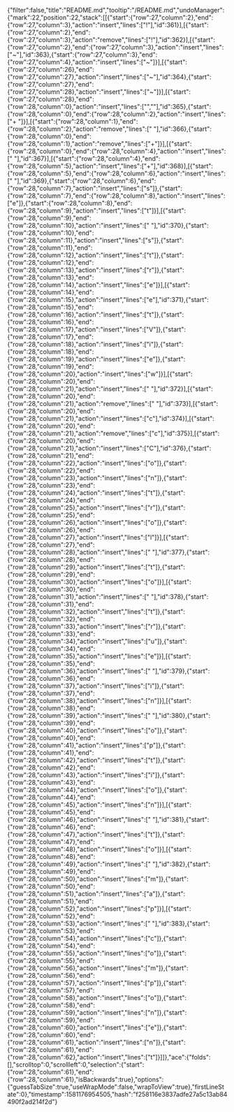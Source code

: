 {"filter":false,"title":"README.md","tooltip":"/README.md","undoManager":{"mark":22,"position":22,"stack":[[{"start":{"row":27,"column":2},"end":{"row":27,"column":3},"action":"insert","lines":["!"],"id":361}],[{"start":{"row":27,"column":2},"end":{"row":27,"column":3},"action":"remove","lines":["!"],"id":362}],[{"start":{"row":27,"column":2},"end":{"row":27,"column":3},"action":"insert","lines":["~"],"id":363},{"start":{"row":27,"column":3},"end":{"row":27,"column":4},"action":"insert","lines":["~"]}],[{"start":{"row":27,"column":26},"end":{"row":27,"column":27},"action":"insert","lines":["~"],"id":364},{"start":{"row":27,"column":27},"end":{"row":27,"column":28},"action":"insert","lines":["~"]}],[{"start":{"row":27,"column":28},"end":{"row":28,"column":0},"action":"insert","lines":["",""],"id":365},{"start":{"row":28,"column":0},"end":{"row":28,"column":2},"action":"insert","lines":["+ "]}],[{"start":{"row":28,"column":1},"end":{"row":28,"column":2},"action":"remove","lines":[" "],"id":366},{"start":{"row":28,"column":0},"end":{"row":28,"column":1},"action":"remove","lines":["+"]}],[{"start":{"row":28,"column":0},"end":{"row":28,"column":4},"action":"insert","lines":["    "],"id":367}],[{"start":{"row":28,"column":4},"end":{"row":28,"column":5},"action":"insert","lines":["+"],"id":368}],[{"start":{"row":28,"column":5},"end":{"row":28,"column":6},"action":"insert","lines":[" "],"id":369},{"start":{"row":28,"column":6},"end":{"row":28,"column":7},"action":"insert","lines":["s"]},{"start":{"row":28,"column":7},"end":{"row":28,"column":8},"action":"insert","lines":["e"]},{"start":{"row":28,"column":8},"end":{"row":28,"column":9},"action":"insert","lines":["t"]}],[{"start":{"row":28,"column":9},"end":{"row":28,"column":10},"action":"insert","lines":[" "],"id":370},{"start":{"row":28,"column":10},"end":{"row":28,"column":11},"action":"insert","lines":["s"]},{"start":{"row":28,"column":11},"end":{"row":28,"column":12},"action":"insert","lines":["t"]},{"start":{"row":28,"column":12},"end":{"row":28,"column":13},"action":"insert","lines":["r"]},{"start":{"row":28,"column":13},"end":{"row":28,"column":14},"action":"insert","lines":["e"]}],[{"start":{"row":28,"column":14},"end":{"row":28,"column":15},"action":"insert","lines":["e"],"id":371},{"start":{"row":28,"column":15},"end":{"row":28,"column":16},"action":"insert","lines":["t"]},{"start":{"row":28,"column":16},"end":{"row":28,"column":17},"action":"insert","lines":["V"]},{"start":{"row":28,"column":17},"end":{"row":28,"column":18},"action":"insert","lines":["i"]},{"start":{"row":28,"column":18},"end":{"row":28,"column":19},"action":"insert","lines":["e"]},{"start":{"row":28,"column":19},"end":{"row":28,"column":20},"action":"insert","lines":["w"]}],[{"start":{"row":28,"column":20},"end":{"row":28,"column":21},"action":"insert","lines":[" "],"id":372}],[{"start":{"row":28,"column":20},"end":{"row":28,"column":21},"action":"remove","lines":[" "],"id":373}],[{"start":{"row":28,"column":20},"end":{"row":28,"column":21},"action":"insert","lines":["c"],"id":374}],[{"start":{"row":28,"column":20},"end":{"row":28,"column":21},"action":"remove","lines":["c"],"id":375}],[{"start":{"row":28,"column":20},"end":{"row":28,"column":21},"action":"insert","lines":["C"],"id":376},{"start":{"row":28,"column":21},"end":{"row":28,"column":22},"action":"insert","lines":["o"]},{"start":{"row":28,"column":22},"end":{"row":28,"column":23},"action":"insert","lines":["n"]},{"start":{"row":28,"column":23},"end":{"row":28,"column":24},"action":"insert","lines":["t"]},{"start":{"row":28,"column":24},"end":{"row":28,"column":25},"action":"insert","lines":["r"]},{"start":{"row":28,"column":25},"end":{"row":28,"column":26},"action":"insert","lines":["o"]},{"start":{"row":28,"column":26},"end":{"row":28,"column":27},"action":"insert","lines":["l"]}],[{"start":{"row":28,"column":27},"end":{"row":28,"column":28},"action":"insert","lines":[" "],"id":377},{"start":{"row":28,"column":28},"end":{"row":28,"column":29},"action":"insert","lines":["t"]},{"start":{"row":28,"column":29},"end":{"row":28,"column":30},"action":"insert","lines":["o"]}],[{"start":{"row":28,"column":30},"end":{"row":28,"column":31},"action":"insert","lines":[" "],"id":378},{"start":{"row":28,"column":31},"end":{"row":28,"column":32},"action":"insert","lines":["t"]},{"start":{"row":28,"column":32},"end":{"row":28,"column":33},"action":"insert","lines":["r"]},{"start":{"row":28,"column":33},"end":{"row":28,"column":34},"action":"insert","lines":["u"]},{"start":{"row":28,"column":34},"end":{"row":28,"column":35},"action":"insert","lines":["e"]}],[{"start":{"row":28,"column":35},"end":{"row":28,"column":36},"action":"insert","lines":[" "],"id":379},{"start":{"row":28,"column":36},"end":{"row":28,"column":37},"action":"insert","lines":["i"]},{"start":{"row":28,"column":37},"end":{"row":28,"column":38},"action":"insert","lines":["n"]}],[{"start":{"row":28,"column":38},"end":{"row":28,"column":39},"action":"insert","lines":[" "],"id":380},{"start":{"row":28,"column":39},"end":{"row":28,"column":40},"action":"insert","lines":["o"]},{"start":{"row":28,"column":40},"end":{"row":28,"column":41},"action":"insert","lines":["p"]},{"start":{"row":28,"column":41},"end":{"row":28,"column":42},"action":"insert","lines":["t"]},{"start":{"row":28,"column":42},"end":{"row":28,"column":43},"action":"insert","lines":["i"]},{"start":{"row":28,"column":43},"end":{"row":28,"column":44},"action":"insert","lines":["o"]},{"start":{"row":28,"column":44},"end":{"row":28,"column":45},"action":"insert","lines":["n"]}],[{"start":{"row":28,"column":45},"end":{"row":28,"column":46},"action":"insert","lines":[" "],"id":381},{"start":{"row":28,"column":46},"end":{"row":28,"column":47},"action":"insert","lines":["t"]},{"start":{"row":28,"column":47},"end":{"row":28,"column":48},"action":"insert","lines":["o"]}],[{"start":{"row":28,"column":48},"end":{"row":28,"column":49},"action":"insert","lines":[" "],"id":382},{"start":{"row":28,"column":49},"end":{"row":28,"column":50},"action":"insert","lines":["m"]},{"start":{"row":28,"column":50},"end":{"row":28,"column":51},"action":"insert","lines":["a"]},{"start":{"row":28,"column":51},"end":{"row":28,"column":52},"action":"insert","lines":["p"]}],[{"start":{"row":28,"column":52},"end":{"row":28,"column":53},"action":"insert","lines":[" "],"id":383},{"start":{"row":28,"column":53},"end":{"row":28,"column":54},"action":"insert","lines":["c"]},{"start":{"row":28,"column":54},"end":{"row":28,"column":55},"action":"insert","lines":["o"]},{"start":{"row":28,"column":55},"end":{"row":28,"column":56},"action":"insert","lines":["m"]},{"start":{"row":28,"column":56},"end":{"row":28,"column":57},"action":"insert","lines":["p"]},{"start":{"row":28,"column":57},"end":{"row":28,"column":58},"action":"insert","lines":["o"]},{"start":{"row":28,"column":58},"end":{"row":28,"column":59},"action":"insert","lines":["n"]},{"start":{"row":28,"column":59},"end":{"row":28,"column":60},"action":"insert","lines":["e"]},{"start":{"row":28,"column":60},"end":{"row":28,"column":61},"action":"insert","lines":["n"]},{"start":{"row":28,"column":61},"end":{"row":28,"column":62},"action":"insert","lines":["t"]}]]},"ace":{"folds":[],"scrolltop":0,"scrollleft":0,"selection":{"start":{"row":28,"column":61},"end":{"row":28,"column":61},"isBackwards":true},"options":{"guessTabSize":true,"useWrapMode":false,"wrapToView":true},"firstLineState":0},"timestamp":1581176954505,"hash":"f258116e3837adfe27a5c13ab84490f2ad214f2d"}